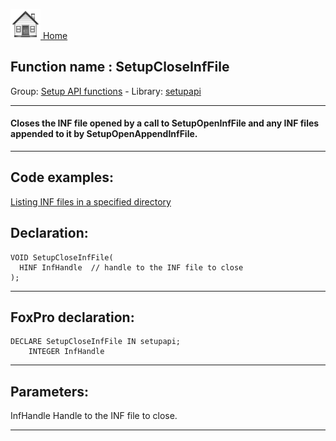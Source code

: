 [<img src="../../images/home.png"> Home ](https://github.com/VFPX/Win32API)  

## Function name : SetupCloseInfFile
Group: [Setup API functions](../../functions_group.md#Setup_API_functions)  -  Library: [setupapi](../../libraries.md#setupapi)  
***  


#### Closes the INF file opened by a call to SetupOpenInfFile and any INF files appended to it by SetupOpenAppendInfFile.
***  


## Code examples:
[Listing INF files in a specified directory](../../samples/sample_169.md)  

## Declaration:
```foxpro  
VOID SetupCloseInfFile(
  HINF InfHandle  // handle to the INF file to close
);  
```  
***  


## FoxPro declaration:
```foxpro  
DECLARE SetupCloseInfFile IN setupapi;
	INTEGER InfHandle  
```  
***  


## Parameters:
InfHandle 
Handle to the INF file to close.   
***  

